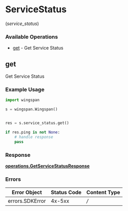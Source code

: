 # ServiceStatus
(*service_status*)

### Available Operations

* [get](#get) - Get Service Status

## get

Get Service Status

### Example Usage

```python
import wingspan

s = wingspan.Wingspan()


res = s.service_status.get()

if res.ping is not None:
    # handle response
    pass
```


### Response

**[operations.GetServiceStatusResponse](../../models/operations/getservicestatusresponse.md)**
### Errors

| Error Object    | Status Code     | Content Type    |
| --------------- | --------------- | --------------- |
| errors.SDKError | 4x-5xx          | */*             |
